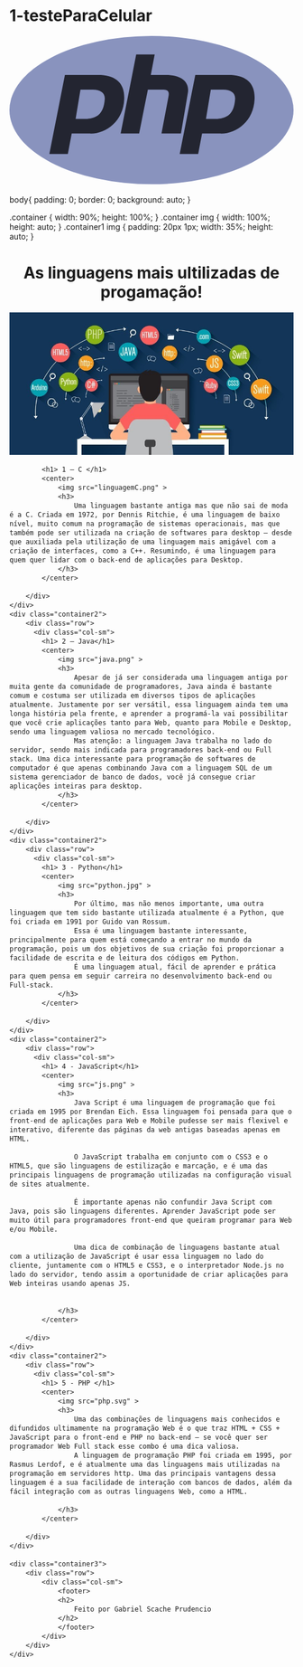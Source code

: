 # 1-testeParaCelular



<svg width="2500" height="1309" viewBox="0 0 256 134" xmlns="http://www.w3.org/2000/svg" preserveAspectRatio="xMinYMin meet"><g fill-rule="evenodd"><ellipse fill="#8993BE" cx="128" cy="66.63" rx="128" ry="66.63"/><path d="M35.945 106.082l14.028-71.014H82.41c14.027.877 21.041 7.89 21.041 20.165 0 21.041-16.657 33.315-31.562 32.438H56.11l-3.507 18.411H35.945zm23.671-31.561L64 48.219h11.397c6.137 0 10.52 2.63 10.52 7.89-.876 14.905-7.89 17.535-15.78 18.412h-10.52zM100.192 87.671l14.027-71.013h16.658l-3.507 18.41h15.78c14.028.877 19.288 7.89 17.535 16.658l-6.137 35.945h-17.534l6.137-32.438c.876-4.384.876-7.014-5.26-7.014H124.74l-7.89 39.452h-16.658zM153.425 106.082l14.027-71.014h32.438c14.028.877 21.042 7.89 21.042 20.165 0 21.041-16.658 33.315-31.562 32.438h-15.781l-3.507 18.411h-16.657zm23.67-31.561l4.384-26.302h11.398c6.137 0 10.52 2.63 10.52 7.89-.876 14.905-7.89 17.535-15.78 18.412h-10.521z" fill="#232531"/></g></svg>

body{
    padding: 0;
    border: 0;
    background: auto;
}



.container {
    width: 90%;
    height: 100%;
}
.container img {
    width: 100%;
    height: auto;
}
.container1 img {
    padding: 20px 1px;
    width: 35%;
    height: auto;
}






<!DOCTYPE html>
<html lang="pt-br">
<head>
<meta charset="utf-8">
<meta http-equiv="X-UA-Compatible" content="IE=edge">
<meta name="viewport" content="width=device-width, initial-scale=1, shrink-to-fit=no">
<title> melhoreslinguagensdeprogamação </title>

<link href="https://cdn.jsdelivr.net/npm/bootstrap@5.0.0-beta2/dist/css/bootstrap.min.css" rel="stylesheet" integrity="sha384-BmbxuPwQa2lc/FVzBcNJ7UAyJxM6wuqIj61tLrc4wSX0szH/Ev+nYRRuWlolflfl" crossorigin="anonymous">
<link rel="stylesheet" href="tarefaBootStrap.css">

</head>
<body>
    <div class="container">
        <div class="row">
          <div class="col-sm">
            <center>
                <h1>
                    As linguagens mais ultilizadas de progamação!
                </h1>
            </center>
                <img src="imagemProgamacao.jpg">
        </div>
    </div>
    <div class="container1">
        <div class="row">
          <div class="col-sm">
              
            <h1> 1 – C </h1>
            <center> 
                <img src="linguagemC.png" >
                <h3> 
                    Uma linguagem bastante antiga mas que não sai de moda é a C. Criada em 1972, por Dennis Ritchie, é uma linguagem de baixo nível, muito comum na programação de sistemas operacionais, mas que também pode ser utilizada na criação de softwares para desktop – desde que auxiliada pela utilização de uma linguagem mais amigável com a criação de interfaces, como a C++. Resumindo, é uma linguagem para quem quer lidar com o back-end de aplicações para Desktop.
                </h3>
            </center>

        </div>
    </div>
    <div class="container2">
        <div class="row">
          <div class="col-sm">
            <h1> 2 – Java</h1>
            <center> 
                <img src="java.png" >
                <h3> 
                    Apesar de já ser considerada uma linguagem antiga por muita gente da comunidade de programadores, Java ainda é bastante comum e costuma ser utilizada em diversos tipos de aplicações atualmente. Justamente por ser versátil, essa linguagem ainda tem uma longa história pela frente, e aprender a programá-la vai possibilitar que você crie aplicações tanto para Web, quanto para Mobile e Desktop, sendo uma linguagem valiosa no mercado tecnológico.
                    Mas atenção: a linguagem Java trabalha no lado do servidor, sendo mais indicada para programadores back-end ou Full stack. Uma dica interessante para programação de softwares de computador é que apenas combinando Java com a linguagem SQL de um sistema gerenciador de banco de dados, você já consegue criar aplicações inteiras para desktop.
                </h3>
            </center>

        </div>
    </div>
    <div class="container2">
        <div class="row">
          <div class="col-sm">
            <h1> 3 - Python</h1>
            <center> 
                <img src="python.jpg" >
                <h3> 
                    Por último, mas não menos importante, uma outra linguagem que tem sido bastante utilizada atualmente é a Python, que foi criada em 1991 por Guido van Rossum.
                    Essa é uma linguagem bastante interessante, principalmente para quem está começando a entrar no mundo da programação, pois um dos objetivos de sua criação foi proporcionar a facilidade de escrita e de leitura dos códigos em Python.
                    É uma linguagem atual, fácil de aprender e prática para quem pensa em seguir carreira no desenvolvimento back-end ou Full-stack.
                </h3>
            </center>

        </div>
    </div>
    <div class="container2">
        <div class="row">
          <div class="col-sm">
            <h1> 4 - JavaScript</h1>
            <center> 
                <img src="js.png" >
                <h3> 
                    Java Script é uma linguagem de programação que foi criada em 1995 por Brendan Eich. Essa linguagem foi pensada para que o front-end de aplicações para Web e Mobile pudesse ser mais flexivel e interativo, diferente das páginas da web antigas baseadas apenas em HTML.

                    O JavaScript trabalha em conjunto com o CSS3 e o HTML5, que são linguagens de estilização e marcação, e é uma das principais linguagens de programação utilizadas na configuração visual de sites atualmente.

                    É importante apenas não confundir Java Script com Java, pois são linguagens diferentes. Aprender JavaScript pode ser muito útil para programadores front-end que queiram programar para Web e/ou Mobile.
                    
                    Uma dica de combinação de linguagens bastante atual com a utilização de JavaScript é usar essa linguagem no lado do cliente, juntamente com o HTML5 e CSS3, e o interpretador Node.js no lado do servidor, tendo assim a oportunidade de criar aplicações para Web inteiras usando apenas JS.
                    
                    
                </h3>
            </center>

        </div>
    </div>
    <div class="container2">
        <div class="row">
          <div class="col-sm">
            <h1> 5 - PHP </h1>
            <center> 
                <img src="php.svg" >
                <h3> 
                    Uma das combinações de linguagens mais conhecidos e difundidos ultimamente na programação Web é o que traz HTML + CSS + JavaScript para o front-end e PHP no back-end – se você quer ser programador Web Full stack esse combo é uma dica valiosa.
                    A linguagem de programação PHP foi criada em 1995, por Rasmus Lerdof, e é atualmente uma das linguagens mais utilizadas na programação em servidores http. Uma das principais vantagens dessa linguagem é a sua facilidade de interação com bancos de dados, além da fácil integração com as outras linguagens Web, como a HTML.
                
                </h3>
            </center>

        </div>
    </div>

    <div class="container3">
        <div class="row">
            <div class="col-sm">
                <footer> 
                <h2> 
                    Feito por Gabriel Scache Prudencio
                </h2>
                </footer>
            </div>
        </div>
    </div>



<script src="js/jquery-3.5.1.slim.min.js"> </script> 
<script src="js/bootstrap.min.js"> </script>
<script src="js/script.min.js"> </script>
</body>
</html>
